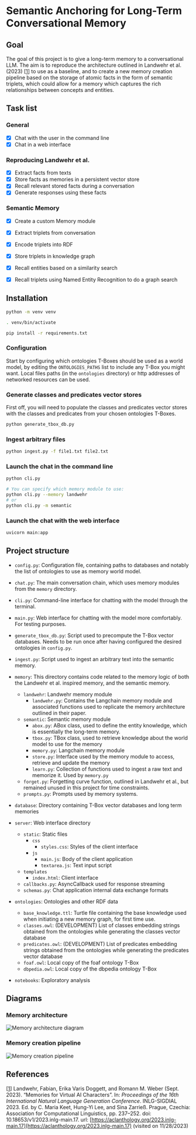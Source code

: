 # Semantic Anchoring for Long-Term Conversational Memory


## Goal
The goal of this project is to give a long-term memory to a conversational LLM. The aim is to reproduce the architecture outlined in Landwehr et al. (2023) [[1](#references)] to use as a baseline, and to create a new memory creation pipeline based on the storage of atomic facts in the form of semantic triplets, which could allow for a memory which captures the rich relationships between concepts and entities.


## Task list

### General
- [x] Chat with the user in the command line
- [x] Chat in a web interface

### Reproducing Landwehr et al.
- [x] Extract facts from texts
- [x] Store facts as memories in a persistent vector store
- [x] Recall relevant stored facts during a conversation
- [x] Generate responses using these facts

### Semantic Memory
- [x] Create a custom Memory module
- [x] Extract triplets from conversation
- [x] Encode triplets into RDF
- [x] Store triplets in knowledge graph
- [x] Recall entities based on a similarity search
- [x] Recall triplets using Named Entity Recognition to do a graph search


## Installation

```bash
python -m venv venv
```

```bash
. venv/bin/activate
```

```bash
pip install -r requirements.txt
```

### Configuration
Start by configuring which ontologies T-Boxes should be used as a world model, by editing the `ONTOLOGIES_PATHS` list to include any T-Box you might want. Local files paths (in the `ontologies` directory) or http addresses of networked resources can be used.

### Generate classes and predicates vector stores
First off, you will need to populate the classes and predicates vector stores with the classes and predicates from your chosen ontologies T-Boxes.
```bash
python generate_tbox_db.py
```

### Ingest arbitrary files

```bash
python ingest.py -f file1.txt file2.txt
```

### Launch the chat in the command line
```bash
python cli.py

# You can specify which memory module to use:
python cli.py --memory landwehr
# or
python cli.py -m semantic
```

### Launch the chat with the web interface
```bash
uvicorn main:app
```


## Project structure

- `config.py`: Configuration file, containing paths to databases and notably the list of ontologies to use as memory world model.
- `chat.py`: The main conversation chain, which uses memory modules from the `memory` directory.
- `cli.py`: Command-line interface for chatting with the model through the terminal.
- `main.py`: Web interface for chatting with the model more comfortably. For testing purposes.
- `generate_tbox_db.py`: Script used to precompute the T-Box vector databases. Needs to be run once after having configured the desired ontologies in `config.py`.
- `ingest.py`: Script used to ingest an arbitrary text into the semantic memory.

- `memory`: This directory contains code related to the memory logic of both the Landwehr et al. inspired memory, and the semantic memory.
    - `landwehr`: Landwehr memory module
        - `landwehr.py`: Contains the Langchain memory module and associated functions used to replicate the memory architecture outlined in their paper.
    - `semantic`: Semantic memory module
        - `abox.py`: ABox class, used to define the entity knowledge, which is essentially the long-term memory.
        - `tbox.py`: TBox class, used to retrieve knowledge about the world model to use for the memory
        - `memory.py`: Langchain memory module
        - `store.py`: Interface used by the memory module to access, retrieve and update the memory
        - `learn.py`: Collection of functions used to ingest a raw text and memorize it. Used by `memory.py`
    - `forget.py`: Forgetting curve function, outlined in Landwehr et al., but remained unused in this project for time constraints.
    - `prompts.py`: Prompts used by memory systems.
- `database`: Directory containing T-Box vector databases and long term memories
- `server`: Web interface directory
    - `static`: Static files
        - `css`
            - `styles.css`: Styles of the client interface
        - `js`
            - `main.js`: Body of the client application
            - `textarea.js`: Text input script
    - `templates`
        - `index.html`: Client interface
    - `callbacks.py`: AsyncCallback used for response streaming
    - `schemas.py`: Chat application internal data exchange formats
- `ontologies`: Ontologies and other RDF data
    - `base_knowledge.ttl`: Turtle file containing the base knowledge used when initiating a new memory graph, for first time use.
    - `classes.owl`: (DEVELOPMENT) List of classes embedding strings obtained from the ontologies while generating the classes vector database
    - `predicates.owl`: (DEVELOPMENT) List of predicates embedding strings obtained from the ontologies while generating the predicates vector database
    - `foaf.owl`: Local copy of the foaf ontology T-Box
    - `dbpedia.owl`: Local copy of the dbpedia ontology T-Box
- `notebooks`: Exploratory analysis



## Diagrams
### Memory architecture
![Memory architecture diagram](https://github.com/florian-rieder/semantic-anchoring-memory/assets/48287183/da1bdce8-6e7a-4716-9850-de72a3d3d5cf)
### Memory creation pipeline
![Memory creation pipeline](https://github.com/florian-rieder/semantic-anchoring-memory/assets/48287183/85e8fc77-131b-4202-9a26-217e6d133be5)


## References
[[1](#goal)] Landwehr, Fabian, Erika Varis Doggett, and Romann M. Weber (Sept. 2023). “Memories for Virtual AI Characters”. In: *Proceedings of the 16th International Natural Language Generation Conference*. INLG-SIGDIAL 2023. Ed. by C. Maria Keet, Hung-Yi Lee, and Sina Zarrieß. Prague, Czechia: Association for Computational Linguistics, pp. 237–252. doi: 10.18653/v1/2023.inlg-main.17. url: [https://aclanthology.org/2023.inlg-main.17](https://aclanthology.org/2023.inlg-main.17) (visited on 11/28/2023)
